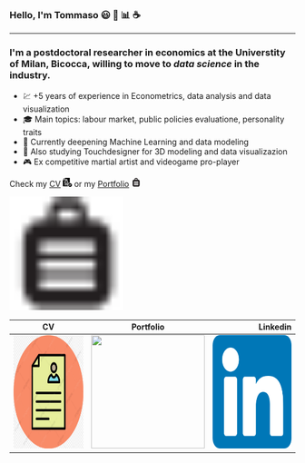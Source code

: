 ### Hello, I'm Tommaso :smiley: :rainbow: :bar_chart: :coffee:
___
### I'm a postdoctoral researcher in economics at the Universtity of Milan, Bicocca, willing to move to ***data science*** in the industry. 
* :chart: +5 years of experience in Econometrics, data analysis and data visualization 
* :mortar_board: Main topics: labour market, public policies evaluatione, personality traits 
* :milky_way: Currently deepening Machine Learning and data modeling
* :art: Also studying Touchdesigner for 3D modeling and data visualizazion 
* :video_game: Ex competitive martial artist and videogame pro-player


Check my [CV](https://github.com/tommella90/CV/blob/main/CV_RAMELLA.0.png) [![CV](https://github.com/tommella90/tommella90/blob/main/images/cv1.png)](https://github.com/tommella90/CV/blob/main/CV_RAMELLA.0.png)
 or my [Portfolio](https://github.com/tommella90/Tommy_Portfolio/blob/main/README.md)
 [![Portfolio](https://github.com/tommella90/tommella90/blob/main/images/pf1.png)](https://github.com/tommella90/Tommy_Portfolio)


<img src="https://github.com/tommella90/tommella90/blob/main/images/pf1.png" width="200" height="200">


| CV                         |   Portfolio                  |  Linkedin                   |
|----------------------------|:----------------------------:|----------------------------:|
|<img src="https://github.com/tommella90/tommella90/blob/main/images/cv.jpg" width="200" height="200">          |<img src="hhttps://github.com/tommella90/tommella90/blob/main/images/portfolio.png" width="200" height="200">   |<img src="https://github.com/tommella90/tommella90/blob/main/images/linkedin.png" width="200" height="200">      |
